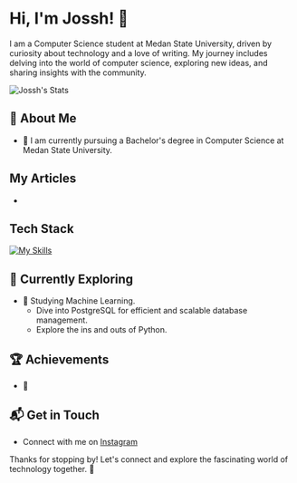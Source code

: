 # Hi, I'm Jossh! 👋

I am a Computer Science student at Medan State University, driven by curiosity about technology and a love of writing. My journey includes delving into the world of computer science, exploring new ideas, and sharing insights with the community.

![Jossh's Stats](https://github-readme-stats.vercel.app/api?username=Jossh&theme=vue-dark&show_icons=true&hide_border=true&count_private=true)

## 🚀 About Me

- 🔭 I am currently pursuing a Bachelor's degree in Computer Science at Medan State University.

## My Articles
-

## Tech Stack
[![My Skills](https://skillicons.dev/icons?i=js,html,css,python)](https://skillicons.dev)

## 🌱 Currently Exploring

- 🚀 Studying Machine Learning.
  - Dive into PostgreSQL for efficient and scalable database management.
  - Explore the ins and outs of Python.

 ## 🏆 Achievements

- 🌟


## 📬 Get in Touch

- Connect with me on [Instagram](https://instagram.com)

Thanks for stopping by! Let's connect and explore the fascinating world of technology together. 🚀



<!--

Here are some ideas to get you started:

- 🔭 I’m currently working on ...
- 🌱 I’m currently learning ...
- 👯 I’m looking to collaborate on ...
- 🤔 I’m looking for help with ...
- 💬 Ask me about ...
- 📫 How to reach me: ...
- 😄 Pronouns: ...
- ⚡ Fun fact: ...
-->
